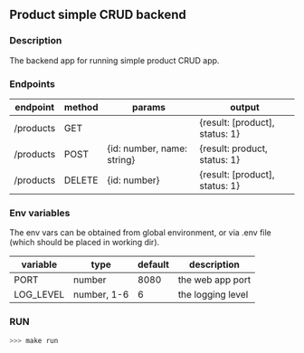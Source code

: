 ## Product simple CRUD backend

### Description
The backend app for running simple product CRUD app.

### Endpoints

| endpoint | method | params | output |
| --- | --- | --- | --- |
| /products | GET | | {result: [product], status: 1}
| /products | POST | {id: number, name: string} | {result: product, status: 1}
| /products | DELETE | {id: number} | {result: [product], status: 1}

### Env variables

The env vars can be obtained from global environment, or via .env file (which should be placed in working dir).

| variable | type | default | description |
| --- | --- | --- | --- |
| PORT | number | 8080 |the web app port
| LOG_LEVEL | number, 1-6 | 6 |the logging level

### RUN

```bash
>>> make run
```